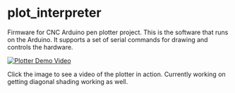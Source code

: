 # plot_interpreter
Firmware for CNC Arduino pen plotter project. This is the software that runs on the Arduino. It supports a set of serial commands for drawing and controls the hardware.

[![Plotter Demo Video](http://img.youtube.com/vi/WkG2QOjWAng/0.jpg)](https://www.youtube.com/watch?v=WkG2QOjWAng)

Click the image to see a video of the plotter in action. Currently working on getting diagonal shading working as well.
